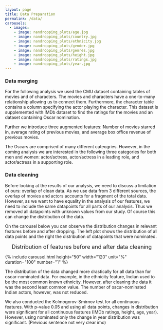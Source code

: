 ```yaml
---
layout: page
title: Data Preparation
permalink: /data/
carousels:
  - images: 
    - image: nandropping_plots/age.jpg
    - image: nandropping_plots/country.jpg
    - image: nandropping_plots/ethnicity.jpg
    - image: nandropping_plots/gender.jpg
    - image: nandropping_plots/genres.jpg
    - image: nandropping_plots/height.jpg
    - image: nandropping_plots/ratings.jpg
    - image: nandropping_plots/year.jpg
---
```


### **Data merging**
For the following analysis we used the CMU dataset containing tables of movies and of characters. The movies and characters have a one-to-many 
relationship allowing us to connect them. Furthermore, the character table contains a column specifying the actor playing the character. This dataset is supplemented with IMDb dataset to find the ratings for the movies and an dataset containing Oscar nomination.

Further we introduce three augmented features: Number of movies starred in, average rating of previous movies, and average box office revenue of previous movies.   

The Oscars are comprised of many different cateogries. However, in the coming analysis we are interested in the following three categories for both men and women: actor/actress, actor/actress in a leading role, and actor/actress in a supporting role. 

### **Data cleaning**

Before looking at the results of our analysis, we need to discuss a limitation of ours: overlap of clean data. As we use data from 3 different sources, the overlap of movies and actors accounts for a fragment of the total data. However, as we want to have equality in the analysis of our features, we need to include the same datapoints for all parts of our analysis. Thus we removed all datapoints with unknown values from our study. Of course this can change the distribution of the data.

On the carousel below you can observe the distribution changes in relevant features before and after dropping. The left plot shows the distribution of all data points and the right the distribution of datapoints that were nominated.

<div align="center" style="font-size: 1.3em;">
Distribution of features before and after data cleaning
</div>

{% include carousel.html height="50" width="120" unit="%" duration="100" number="1" %}


The distribution of the data changed more drastically for all data than for oscar-nominated data. For example, in the ethnicity feature, Indian used to be the most common known ethnicity. However, after cleaning the data it was the second least common value. The number of oscar-nominated Indian actors, however, was not reduced.

We also conducted the Kolmogorov-Smirnov test for all continuous features. With p-value 0.05 and using all data points, changes in distribution were significant for all continuous features (IMDb ratings, height, age, year). However, using nominated only the change in year distribution was significant. (Previous sentence not very clear imo)
